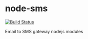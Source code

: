node-sms
========

[![Build Status](https://travis-ci.org/yacc/node-sms.png)](https://travis-ci.org/yacc/node-sms)

Email to SMS gateway nodejs modules
